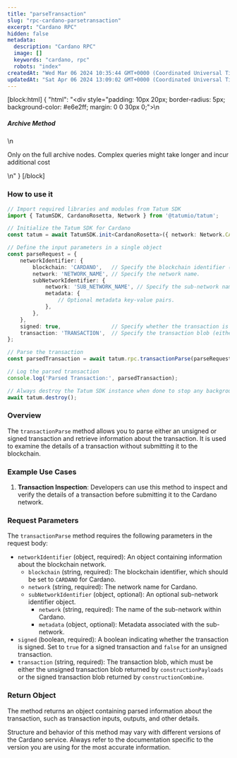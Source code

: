 ```yaml
---
title: "parseTransaction"
slug: "rpc-cardano-parsetransaction"
excerpt: "Cardano RPC"
hidden: false
metadata: 
  description: "Cardano RPC"
  image: []
  keywords: "cardano, rpc"
  robots: "index"
createdAt: "Wed Mar 06 2024 10:35:44 GMT+0000 (Coordinated Universal Time)"
updatedAt: "Sat Apr 06 2024 13:09:02 GMT+0000 (Coordinated Universal Time)"
---
```

[block:html]
{
  "html": "<div style=\"padding: 10px 20px; border-radius: 5px; background-color: #e6e2ff; margin: 0 0 30px 0;\">\n  <h5>Archive Method</h5>\n  <p>Only on the full archive nodes. Complex queries might take longer and incur additional cost</p>\n</div>"
}
[/block]


### How to use it

```typescript
// Import required libraries and modules from Tatum SDK
import { TatumSDK, CardanoRosetta, Network } from '@tatumio/tatum';

// Initialize the Tatum SDK for Cardano
const tatum = await TatumSDK.init<CardanoRosetta>({ network: Network.CARDANO_ROSETTA });

// Define the input parameters in a single object
const parseRequest = {
    networkIdentifier: {
        blockchain: 'CARDANO',   // Specify the blockchain identifier ('CARDANO' for Cardano).
        network: 'NETWORK_NAME', // Specify the network name.
        subNetworkIdentifier: {
            network: 'SUB_NETWORK_NAME', // Specify the sub-network name (optional).
            metadata: {
                // Optional metadata key-value pairs.
            },
        },
    },
    signed: true,                // Specify whether the transaction is signed (boolean).
    transaction: 'TRANSACTION',  // Specify the transaction blob (either unsigned or signed).
};

// Parse the transaction
const parsedTransaction = await tatum.rpc.transactionParse(parseRequest);

// Log the parsed transaction
console.log('Parsed Transaction:', parsedTransaction);

// Always destroy the Tatum SDK instance when done to stop any background processes
await tatum.destroy();
```

### Overview

The `transactionParse` method allows you to parse either an unsigned or signed transaction and retrieve information about the transaction. It is used to examine the details of a transaction without submitting it to the blockchain.

### Example Use Cases

1. **Transaction Inspection**: Developers can use this method to inspect and verify the details of a transaction before submitting it to the Cardano network.

### Request Parameters

The `transactionParse` method requires the following parameters in the request body:

- `networkIdentifier` (object, required): An object containing information about the blockchain network.
  - `blockchain` (string, required): The blockchain identifier, which should be set to `CARDANO` for Cardano.
  - `network` (string, required): The network name for Cardano.
  - `subNetworkIdentifier` (object, optional): An optional sub-network identifier object.
    - `network` (string, required): The name of the sub-network within Cardano.
    - `metadata` (object, optional): Metadata associated with the sub-network.
- `signed` (boolean, required): A boolean indicating whether the transaction is signed. Set to `true` for a signed transaction and `false` for an unsigned transaction.
- `transaction` (string, required): The transaction blob, which must be either the unsigned transaction blob returned by `constructionPayloads` or the signed transaction blob returned by `constructionCombine`.

### Return Object

The method returns an object containing parsed information about the transaction, such as transaction inputs, outputs, and other details.

Structure and behavior of this method may vary with different versions of the Cardano service. Always refer to the documentation specific to the version you are using for the most accurate information.
